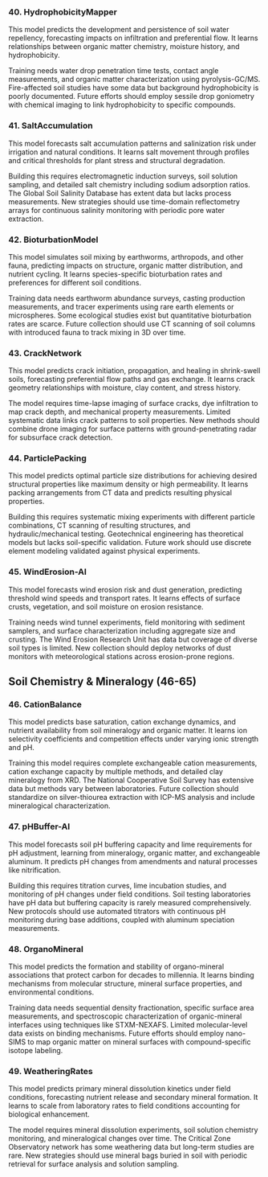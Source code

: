### **40. HydrophobicityMapper**
This model predicts the development and persistence of soil water repellency, forecasting impacts on infiltration and preferential flow. It learns relationships between organic matter chemistry, moisture history, and hydrophobicity.

Training needs water drop penetration time tests, contact angle measurements, and organic matter characterization using pyrolysis-GC/MS. Fire-affected soil studies have some data but background hydrophobicity is poorly documented. Future efforts should employ sessile drop goniometry with chemical imaging to link hydrophobicity to specific compounds.

### **41. SaltAccumulation**
This model forecasts salt accumulation patterns and salinization risk under irrigation and natural conditions. It learns salt movement through profiles and critical thresholds for plant stress and structural degradation.

Building this requires electromagnetic induction surveys, soil solution sampling, and detailed salt chemistry including sodium adsorption ratios. The Global Soil Salinity Database has extent data but lacks process measurements. New strategies should use time-domain reflectometry arrays for continuous salinity monitoring with periodic pore water extraction.

### **42. BioturbationModel**
This model simulates soil mixing by earthworms, arthropods, and other fauna, predicting impacts on structure, organic matter distribution, and nutrient cycling. It learns species-specific bioturbation rates and preferences for different soil conditions.

Training data needs earthworm abundance surveys, casting production measurements, and tracer experiments using rare earth elements or microspheres. Some ecological studies exist but quantitative bioturbation rates are scarce. Future collection should use CT scanning of soil columns with introduced fauna to track mixing in 3D over time.

### **43. CrackNetwork**
This model predicts crack initiation, propagation, and healing in shrink-swell soils, forecasting preferential flow paths and gas exchange. It learns crack geometry relationships with moisture, clay content, and stress history.

The model requires time-lapse imaging of surface cracks, dye infiltration to map crack depth, and mechanical property measurements. Limited systematic data links crack patterns to soil properties. New methods should combine drone imaging for surface patterns with ground-penetrating radar for subsurface crack detection.

### **44. ParticlePacking**
This model predicts optimal particle size distributions for achieving desired structural properties like maximum density or high permeability. It learns packing arrangements from CT data and predicts resulting physical properties.

Building this requires systematic mixing experiments with different particle combinations, CT scanning of resulting structures, and hydraulic/mechanical testing. Geotechnical engineering has theoretical models but lacks soil-specific validation. Future work should use discrete element modeling validated against physical experiments.

### **45. WindErosion-AI**
This model forecasts wind erosion risk and dust generation, predicting threshold wind speeds and transport rates. It learns effects of surface crusts, vegetation, and soil moisture on erosion resistance.

Training needs wind tunnel experiments, field monitoring with sediment samplers, and surface characterization including aggregate size and crusting. The Wind Erosion Research Unit has data but coverage of diverse soil types is limited. New collection should deploy networks of dust monitors with meteorological stations across erosion-prone regions.

## **Soil Chemistry & Mineralogy (46-65)**

### **46. CationBalance**
This model predicts base saturation, cation exchange dynamics, and nutrient availability from soil mineralogy and organic matter. It learns ion selectivity coefficients and competition effects under varying ionic strength and pH.

Training this model requires complete exchangeable cation measurements, cation exchange capacity by multiple methods, and detailed clay mineralogy from XRD. The National Cooperative Soil Survey has extensive data but methods vary between laboratories. Future collection should standardize on silver-thiourea extraction with ICP-MS analysis and include mineralogical characterization.

### **47. pHBuffer-AI**
This model forecasts soil pH buffering capacity and lime requirements for pH adjustment, learning from mineralogy, organic matter, and exchangeable aluminum. It predicts pH changes from amendments and natural processes like nitrification.

Building this requires titration curves, lime incubation studies, and monitoring of pH changes under field conditions. Soil testing laboratories have pH data but buffering capacity is rarely measured comprehensively. New protocols should use automated titrators with continuous pH monitoring during base additions, coupled with aluminum speciation measurements.

### **48. OrganoMineral**
This model predicts the formation and stability of organo-mineral associations that protect carbon for decades to millennia. It learns binding mechanisms from molecular structure, mineral surface properties, and environmental conditions.

Training data needs sequential density fractionation, specific surface area measurements, and spectroscopic characterization of organic-mineral interfaces using techniques like STXM-NEXAFS. Limited molecular-level data exists on binding mechanisms. Future efforts should employ nano-SIMS to map organic matter on mineral surfaces with compound-specific isotope labeling.

### **49. WeatheringRates**
This model predicts primary mineral dissolution kinetics under field conditions, forecasting nutrient release and secondary mineral formation. It learns to scale from laboratory rates to field conditions accounting for biological enhancement.

The model requires mineral dissolution experiments, soil solution chemistry monitoring, and mineralogical changes over time. The Critical Zone Observatory network has some weathering data but long-term studies are rare. New strategies should use mineral bags buried in soil with periodic retrieval for surface analysis and solution sampling.

